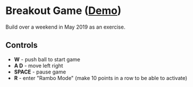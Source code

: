 # Breakout Game ([Demo](https://galvandi.github.io/breakout-game/))
Build over a weekend in May 2019 as an exercise.


## Controls
- **W** - push ball to start game
- **A D** - move left right
- **SPACE** - pause game
- **R** - enter "Rambo Mode" (make 10 points in a row to be able to activate)